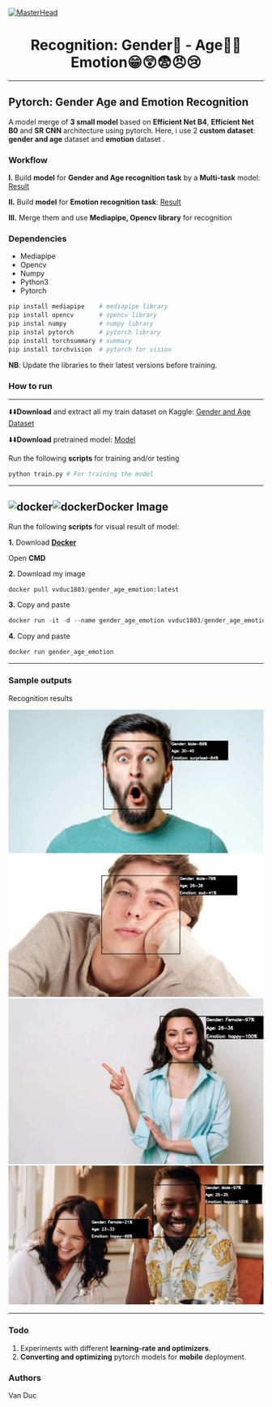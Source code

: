 [![MasterHead](https://mentalhealth.ie/wp-content/uploads/2021/02/scale-of-emotions-with-emojis.jpg)](https://www.linkedin.com/in/%C4%91%E1%BB%A9c-v%C5%A9-6772a6248)
<h1 align="center">Recognition: Gender👫 - Age👶🧓  Emotion😁😲😨😠😢</h1>

------------------------------------------
## Pytorch: Gender Age and Emotion Recognition

A model merge of **3 small model** based on **Efficient Net B4**, **Efficient Net B0** and **SR CNN**  architecture using pytorch. Here, i use 2 **custom dataset**: **gender and age** dataset and **emotion** dataset .

### Workflow
**I.** Build **model** for **Gender and Age recognition task** by a **Multi-task** model: [Result](https://github.com/vvduc1803/Gender-Age-Emotion-Recognition/blob/main/Gender_Age/README.md)

**II.** Build **model** for **Emotion recognition task**: [Result](https://github.com/vvduc1803/Gender-Age-Emotion-Recognition/blob/main/Emotion/README.md)

**III.** Merge them and use **Mediapipe, Opencv library** for recognition

### Dependencies

* Mediapipe
* Opencv
* Numpy
* Python3
* Pytorch

```python
pip install mediapipe    # mediapipe library
pip install opencv       # opencv library
pip instal numpy         # numpy library
pip instal pytorch       # pytorch library
pip install torchsummary # summary
pip install torchvision  # pytorch for vision
```

**NB**: Update the libraries to their latest versions before training.

### How to run
----------------------------------------
⬇️⬇️**Download** and extract all my train dataset on Kaggle: [Gender and Age Dataset](https://www.kaggle.com/datasets/vanduc0xff)

⬇️⬇️**Download** pretrained model: [Model](https://drive.google.com/drive/folders/1_M6rplng9CWNEFLZeA_6dvohKGBTnEc_?usp=sharing)


Run the following **scripts** for training and/or testing

```python
python train.py # For training the model 
```
------------------------------------------
<img src="https://www.docker.com/wp-content/uploads/2022/03/Moby-logo.png" alt="docker" width="35" height="30"/><img src="https://www.docker.com/wp-content/uploads/2022/03/Moby-logo.png" alt="docker" width="35" height="30"/>**Docker Image**
-----------
Run the following **scripts** for visual result of model:

**1.**
Download **[Docker](https://www.docker.com/)**

Open **CMD**

**2.**
Download my image

```python
docker pull vvduc1803/gender_age_emotion:latest                                  # Pull image
```

**3.**
Copy and paste
```python
docker run -it -d --name gender_age_emotion vvduc1803/gender_age_emotion  # Run container
```
**4.**
Copy and paste
```python
docker run gender_age_emotion                                             # Run visual result
```
------------------------------------------
### Sample outputs

Recognition results

![Screenshot](results/1.jpg)
![Screenshot](results/2.jpg)
![Screenshot](results/3.jpg)
![Screenshot](results/4.jpg)


---------------------------------------------

### Todo

1. Experiments with different **learning-rate and optimizers**.
2. **Converting and optimizing** pytorch models for **mobile** deployment.

### Authors

Van Duc


